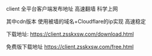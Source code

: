 client 全平台客户端发布地址
高速翻墙 科学上网


其中cdn版本 使用被墙的域名+Cloudflare的ip实现 高速稳定


下载地址:
https://client.zsskxsw.com/download.html


免费版下载地址
https://client.zsskxsw.com/free.html
